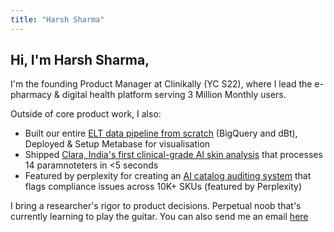 ```yaml
---
title: "Harsh Sharma"
---
```


## Hi, I'm Harsh Sharma, 

I'm the founding Product Manager at Clinikally (YC S22), where I lead the e-pharmacy & digital health platform serving 3 Million Monthly users.

Outside of core product work, I also:

* Built our entire [ELT data pipeline from scratch](/posts/building-elt-pipeline-clinikally/) (BigQuery and dBt), Deployed & Setup Metabase for visualisation
* Shipped [Clara, India's first clinical-grade AI skin analysis](https://clara.clinikally.com/) that processes 14 paramnoteters in <5 seconds
* Featured by perplexity for creating an [AI catalog auditing system](https://www.perplexity.ai/api-platform/case-studies/clinikally) that flags compliance issues across 10K+ SKUs (featured by Perplexity)

I bring a researcher's rigor to product decisions. Perpetual noob that's currently learning to play the guitar. You can also send me an email [here](mailto:harshsharma12021@gmail.com)